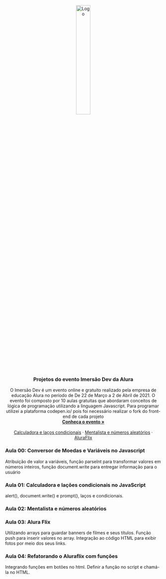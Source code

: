 
<!-- PROJECT LOGO -->
<br />
<p align="center">
  <a href="https://github.com/karengiovanna/100-dias-de-codigo/tree/main/Imersao%20Dev%20-%20ALURA">
    <img src="https://i.ytimg.com/vi/o8QJsQMJrPU/mqdefault.jpg" alt="Logo" width="30%" height="30%">
  </a>

  <h3 align="center">Projetos do evento Imersão Dev da Alura</h3>

  <p align="center">
    O Imersão Dev é um evento online e gratuito realizado pela empresa de educação Alura no período de De 22 de Março a 2 de Abril de 2021. O evento foi composto por 10 aulas gratuitas que abordaram conceitos de lógica de programação utilizando a linguagem Javascript.
    Para programar utilizei a plataforma codepen.io/ pois foi necessário realizar o fork do front-end de cada projeto
  <br />
    <a href="https://imersao.dev/"><strong>Conheça o evento »</strong></a>
    <br />
    <br />
    <a href="https://github.com/karengiovanna/100-dias-de-codigo/tree/main/Imersao%20Dev%20-%20ALURA/Calculadora">Calculadora e laços condicionais</a>
    ·
    <a href="https://github.com/karengiovanna/100-dias-de-codigo/tree/main/Imersao%20Dev%20-%20ALURA/Mentalista">Mentalista e números aleatórios</a>
    ·
    <a href=" ">AluraFlix</a>
  </p>
</p>

### Aula 00: Conversor de Moedas e Variáveis no Javascript
Atribuição de valor a variáveis, função parseInt para transformar valores em números inteiros, função document.write para entregar informação para o usuário

### Aula 01: Calculadora e lações condicionais no JavaScript
alert(), document.write() e prompt(), laços e condicionais.

### Aula 02: Mentalista e números aleatórios

### Aula 03: Alura Flix
Utilizando arrays para guardar banners de filmes e seus títulos. Função push para inserir valores no array. Integração ao código HTML para exibir fotos por meio dos seus links.

### Aula 04: Refatorando o Aluraflix com funções
Integrando funções em botões no html. Definir a função no script e chamá-la no HTML.
